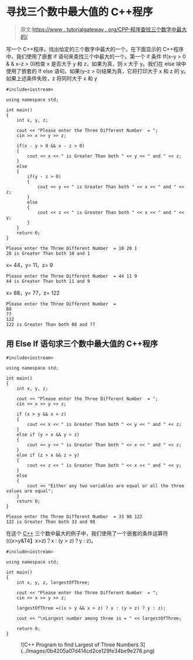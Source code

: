 # 寻找三个数中最大值的 C++程序

> 原文:[https://www . tutorialgateway . org/CPP-程序查找三个数字中最大的/](https://www.tutorialgateway.org/cpp-program-to-find-largest-of-three-numbers/)

写一个 C++程序，找出给定的三个数字中最大的一个。在下面显示的 C++程序中，我们使用了嵌套 if 语句来查找三个中最大的一个。第一个 if 条件 If(x–y > 0 & & x–z > 0)检查 x 是否大于 y 和 z，如果为真，则 x 大于 y。我们在 else 块中使用了嵌套的 If else 语句。如果(y–z > 0)结果为真，它将打印大于 x 和 z 的 y。如果上述条件失败，z 将同时大于 x 和 y

```
#include<iostream>

using namespace std;

int main()
{
	int x, y, z;

	cout << "Please enter the Three Different Number  = ";
	cin >> x >> y >> z;

	if(x - y > 0 && x - z > 0)
	{
    	cout << x << " is Greater Than both " << y << " and " << z;  
	}         
	else
	{
		if(y - z > 0)
    	{
	  		cout << y << " is Greater Than both " << x << " and " << z;  
		}     
   		else
    	{
      		cout << z << " is Greater Than both " << x << " and " << y;  
		}
  	}
 	return 0;
}
```

```
Please enter the Three Different Number  = 10 20 1
20 is Greater Than both 10 and 1
```

x= 44，y= 11，z= 9

```
Please enter the Three Different Number  = 44 11 9
44 is Greater Than both 11 and 9
```

x= 88，y= 77，z= 122

```
Please enter the Three Different Number  = 
88
77
122
122 is Greater Than both 88 and 77
```

## 用 Else If 语句求三个数中最大值的 C++程序

```
#include<iostream>

using namespace std;

int main()
{
    int x, y, z;

    cout << "Please enter the Three Different Number  = ";
    cin >> x >> y >> z;

    if (x > y && x > z)
    {
        cout << x << " is Greater Than both " << y << " and " << z;
    }
    else if (y > x && y > z)
    {
        cout << y << " is Greater Than both " << x << " and " << z;
    }
    else if (z > x && z > y)
    {
        cout << z << " is Greater Than both " << x << " and " << y;
    }
    else
    {
        cout << "Either any two variables are equal or all the three values are equal";
    }
    return 0;
}
```

```
Please enter the Three Different Number  = 33 98 122
122 is Greater Than both 33 and 98
```

在这个 [C++](https://www.tutorialgateway.org/cpp-programs/) 三个数中最大的例子中，我们使用了一个嵌套的条件运算符(((x>y&T4】x>z)？x : (y > z)？y : z)。

```
#include<iostream>

using namespace std;

int main()
{
	int x, y, z, largestOfThree;

	cout << "Please enter the Three Different Number  = ";
	cin >> x >> y >> z;

	largestOfThree =((x > y && x > z) ? x : (y > z) ? y : z);

	cout << "\nLargest number among three is = " << largestOfThree;

 	return 0;
}
```

<figure class="wp-block-image size-large">![C++ Program to find Largest of Three Numbers 3](../Images/0b4205a07d414cd2ce129fe34be9e278.png)</figure>